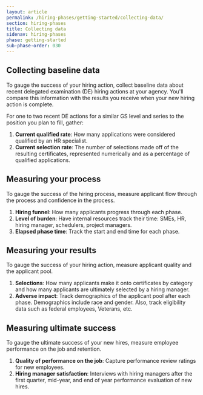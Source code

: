 ```yaml
---
layout: article
permalink: /hiring-phases/getting-started/collecting-data/
section: hiring-phases
title: Collecting data
sidenav: hiring-phases
phase: getting-started
sub-phase-order: 030
---
```


## Collecting baseline data

<p class="usa-intro">
  To gauge the success of your hiring action, collect baseline data about recent delegated examination (DE) hiring actions at your agency. You'll compare this information with the results you receive when your new hiring action is complete.
</p>

For one to two recent DE actions for a similar GS level and series to the position you plan to fill, gather:

1. **Current qualified rate**: How many applications were considered qualified by an HR specialist.
2. **Current selection rate**: The number of selections made off of the resulting certificates, represented numerically and as a percentage of qualified applications.

## Measuring your process

<p class="usa-intro">
  To gauge the success of the hiring process, measure applicant flow through the process and confidence in the process.
</p>

1. **Hiring funnel**: How many applicants progress through each phase.
2. **Level of burden**: Have internal resources track their time: SMEs, HR, hiring manager, schedulers, project managers.
3. **Elapsed phase time**: Track the start and end time for each phase.

## Measuring your results

<p class="usa-intro">
  To gauge the success of your hiring action, measure applicant quality and the applicant pool.
</p>

1. **Selections**: How many applicants make it onto certificates by category and how many applicants are ultimately selected by a hiring manager.
2. **Adverse impact**: Track demographics of the applicant pool after each phase. Demographics include race and gender. Also, track eligibility data such as federal employees, Veterans, etc.

## Measuring ultimate success

<p class="usa-intro">
  To gauge the ultimate success of your new hires, measure employee performance on the job and retention.
</p>

1. **Quality of performance on the job**: Capture performance review ratings for new employees.
2. **Hiring manager satisfaction**: Interviews with hiring managers after the first quarter, mid-year, and end of year performance evaluation of new hires.
